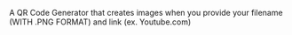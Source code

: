 A QR Code Generator that creates images when you provide your filename (WITH .PNG FORMAT) and link (ex. Youtube.com)
